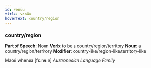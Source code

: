 ```yaml
---
id: venüu
title: venüu
hoverText: country/region
---
```


### country/region

**Part of Speech**: Noun
**Verb**: to be a country/region/territory
**Noun**: a country/region/territory
**Modifier**: country-like/region-like/territory-like

Maori whenua [fɛ.nʉ.ɐ]
*Austronesian Language Family*